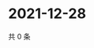 # 2021-12-28

共 0 条

<!-- BEGIN WEIBO -->
<!-- 最后更新时间 Tue Dec 28 2021 04:15:46 GMT+0800 (China Standard Time) -->

<!-- END WEIBO -->
